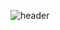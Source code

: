 
![header](https://capsule-render.vercel.app/api?type=rect&color=gradient&height=300&section=header&text=Hey%20There!&fontSize=90&animation=twinkling)
<!--
**chantoni-jpg/chantoni-jpg** is a ✨ _special_ ✨ repository because its `README.md` (this file) appears on your GitHub profile.

Here are some ideas to get you started:

- 🔭 I’m currently working on ...
- 🌱 I’m currently learning ...
- 👯 I’m looking to collaborate on ...
- 🤔 I’m looking for help with ...
- 💬 Ask me about ...
- 📫 How to reach me: ...
- 😄 Pronouns: ...
- ⚡ Fun fact: ...
-->
